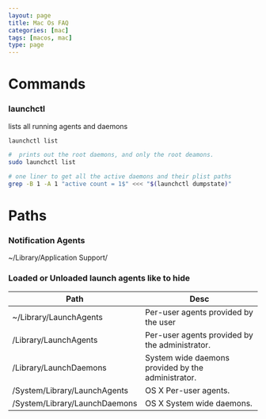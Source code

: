 ```yaml
---
layout: page
title: Mac Os FAQ
categories: [mac]
tags: [macos, mac]
type: page
---
```


# Commands

### launchctl
lists all running agents and daemons

```bash
launchctl list

#  prints out the root daemons, and only the root deamons.
sudo launchctl list

# one liner to get all the active daemons and their plist paths
grep -B 1 -A 1 "active count = 1$" <<< "$(launchctl dumpstate)"
```

# Paths

### Notification Agents
~/Library/Application Support/

### Loaded or Unloaded launch agents like to hide

|Path|Desc|
|----|----|
|~/Library/LaunchAgents|Per-user agents provided by the user|
|/Library/LaunchAgents|Per-user agents provided by the administrator.|
|/Library/LaunchDaemons|System wide daemons provided by the administrator.|
|/System/Library/LaunchAgents|OS X Per-user agents.|
|/System/Library/LaunchDaemons|OS X System wide daemons.|


